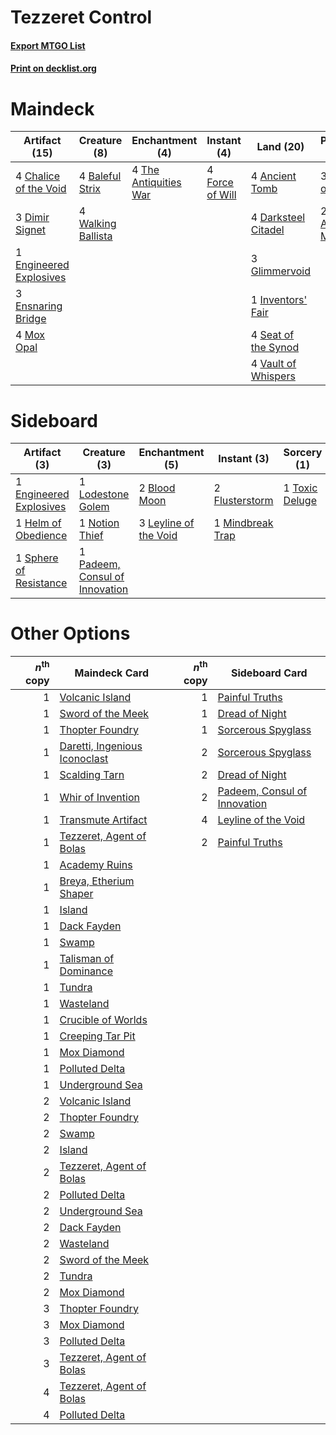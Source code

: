 # Tezzeret Control

#### [Export MTGO List](../collection/Tezzeret%20Control/Tezzeret%20Control.txt)
#### [Print on decklist.org](http://decklist.org/?deckmain=4%09Ancient%20Tomb%0A4%09Baleful%20Strix%0A4%09Chalice%20of%20the%20Void%0A4%09Darksteel%20Citadel%0A3%09Dimir%20Signet%0A1%09Engineered%20Explosives%0A3%09Ensnaring%20Bridge%0A4%09Force%20of%20Will%0A3%09Glimmervoid%0A1%09Inventors'%20Fair%0A3%09Karn,%20Scion%20of%20Urza%0A4%09Mox%20Opal%0A4%09Seat%20of%20the%20Synod%0A2%09Tezzeret,%20Artifice%20Master%0A4%09The%20Antiquities%20War%0A4%09Thoughtcast%0A4%09Vault%20of%20Whispers%0A4%09Walking%20Ballista&deckside=2%09Blood%20Moon%0A1%09Engineered%20Explosives%0A2%09Flusterstorm%0A1%09Helm%20of%20Obedience%0A3%09Leyline%20of%20the%20Void%0A1%09Lodestone%20Golem%0A1%09Mindbreak%20Trap%0A1%09Notion%20Thief%0A1%09Padeem,%20Consul%20of%20Innovation%0A1%09Sphere%20of%20Resistance%0A1%09Toxic%20Deluge)
# Maindeck

|                                          Artifact (15)                                           |                                        Creature (8)                                         |                                        Enchantment (4)                                         |                                       Instant (4)                                        |                                          Land (20)                                           |                                           Planeswalker (5)                                           |                                      Sorcery (4)                                       |
|--------------------------------------------------------------------------------------------------|---------------------------------------------------------------------------------------------|------------------------------------------------------------------------------------------------|------------------------------------------------------------------------------------------|----------------------------------------------------------------------------------------------|------------------------------------------------------------------------------------------------------|----------------------------------------------------------------------------------------|
|4 [Chalice of the Void](http://gatherer.wizards.com/Pages/Card/Details.aspx?multiverseid=370411)  |4 [Baleful Strix](http://gatherer.wizards.com/Pages/Card/Details.aspx?multiverseid=423507)   |4 [The Antiquities War](http://gatherer.wizards.com/Pages/Card/Details.aspx?multiverseid=442930)|4 [Force of Will](http://gatherer.wizards.com/Pages/Card/Details.aspx?multiverseid=382943)|4 [Ancient Tomb](http://gatherer.wizards.com/Pages/Card/Details.aspx?multiverseid=382842)     |3 [Karn, Scion of Urza](http://gatherer.wizards.com/Pages/Card/Details.aspx?multiverseid=442889)      |4 [Thoughtcast](http://gatherer.wizards.com/Pages/Card/Details.aspx?multiverseid=397804)|
|3 [Dimir Signet](http://gatherer.wizards.com/Pages/Card/Details.aspx?multiverseid=426044)         |4 [Walking Ballista](http://gatherer.wizards.com/Pages/Card/Details.aspx?multiverseid=423848)|                                                                                                |                                                                                          |4 [Darksteel Citadel](http://gatherer.wizards.com/Pages/Card/Details.aspx?multiverseid=397853)|2 [Tezzeret, Artifice Master](http://gatherer.wizards.com/Pages/Card/Details.aspx?multiverseid=447215)|                                                                                        |
|1 [Engineered Explosives](http://gatherer.wizards.com/Pages/Card/Details.aspx?multiverseid=370549)|                                                                                             |                                                                                                |                                                                                          |3 [Glimmervoid](http://gatherer.wizards.com/Pages/Card/Details.aspx?multiverseid=370425)      |                                                                                                      |                                                                                        |
|3 [Ensnaring Bridge](http://gatherer.wizards.com/Pages/Card/Details.aspx?multiverseid=442213)     |                                                                                             |                                                                                                |                                                                                          |1 [Inventors' Fair](http://gatherer.wizards.com/Pages/Card/Details.aspx?multiverseid=417820)  |                                                                                                      |                                                                                        |
|4 [Mox Opal](http://gatherer.wizards.com/Pages/Card/Details.aspx?multiverseid=397719)             |                                                                                             |                                                                                                |                                                                                          |4 [Seat of the Synod](http://gatherer.wizards.com/Pages/Card/Details.aspx?multiverseid=205303)|                                                                                                      |                                                                                        |
|                                                                                                  |                                                                                             |                                                                                                |                                                                                          |4 [Vault of Whispers](http://gatherer.wizards.com/Pages/Card/Details.aspx?multiverseid=205313)|                                                                                                      |                                                                                        |


# Sideboard

|                                           Artifact (3)                                           |                                              Creature (3)                                               |                                        Enchantment (5)                                         |                                        Instant (3)                                        |                                       Sorcery (1)                                       |
|--------------------------------------------------------------------------------------------------|---------------------------------------------------------------------------------------------------------|------------------------------------------------------------------------------------------------|-------------------------------------------------------------------------------------------|-----------------------------------------------------------------------------------------|
|1 [Engineered Explosives](http://gatherer.wizards.com/Pages/Card/Details.aspx?multiverseid=370549)|1 [Lodestone Golem](http://gatherer.wizards.com/Pages/Card/Details.aspx?multiverseid=397736)             |2 [Blood Moon](http://gatherer.wizards.com/Pages/Card/Details.aspx?multiverseid=370419)         |2 [Flusterstorm](http://gatherer.wizards.com/Pages/Card/Details.aspx?multiverseid=382942)  |1 [Toxic Deluge](http://gatherer.wizards.com/Pages/Card/Details.aspx?multiverseid=413650)|
|1 [Helm of Obedience](http://gatherer.wizards.com/Pages/Card/Details.aspx?multiverseid=184550)    |1 [Notion Thief](http://gatherer.wizards.com/Pages/Card/Details.aspx?multiverseid=442200)                |3 [Leyline of the Void](http://gatherer.wizards.com/Pages/Card/Details.aspx?multiverseid=205013)|1 [Mindbreak Trap](http://gatherer.wizards.com/Pages/Card/Details.aspx?multiverseid=197532)|                                                                                         |
|1 [Sphere of Resistance](http://gatherer.wizards.com/Pages/Card/Details.aspx?multiverseid=383106) |1 [Padeem, Consul of Innovation](http://gatherer.wizards.com/Pages/Card/Details.aspx?multiverseid=417632)|                                                                                                |                                                                                           |                                                                                         |


# Other Options

|*n*<sup>th</sup> copy|                                             Maindeck Card                                              |*n*<sup>th</sup> copy|                                            Sideboard Card                                             |
|--------------------:|--------------------------------------------------------------------------------------------------------|--------------------:|-------------------------------------------------------------------------------------------------------|
|                    1|[Volcanic Island](http://gatherer.wizards.com/Pages/Card/Details.aspx?multiverseid=383147)              |                    1|[Painful Truths](http://gatherer.wizards.com/Pages/Card/Details.aspx?multiverseid=433050)              |
|                    1|[Sword of the Meek](http://gatherer.wizards.com/Pages/Card/Details.aspx?multiverseid=126215)            |                    1|[Dread of Night](http://gatherer.wizards.com/Pages/Card/Details.aspx?multiverseid=4658)                |
|                    1|[Thopter Foundry](http://gatherer.wizards.com/Pages/Card/Details.aspx?multiverseid=420854)              |                    1|[Sorcerous Spyglass](http://gatherer.wizards.com/Pages/Card/Details.aspx?multiverseid=435407)          |
|                    1|[Daretti, Ingenious Iconoclast](http://gatherer.wizards.com/Pages/Card/Details.aspx?multiverseid=416831)|                    2|[Sorcerous Spyglass](http://gatherer.wizards.com/Pages/Card/Details.aspx?multiverseid=435407)          |
|                    1|[Scalding Tarn](http://gatherer.wizards.com/Pages/Card/Details.aspx?multiverseid=426069)                |                    2|[Dread of Night](http://gatherer.wizards.com/Pages/Card/Details.aspx?multiverseid=4658)                |
|                    1|[Whir of Invention](http://gatherer.wizards.com/Pages/Card/Details.aspx?multiverseid=423716)            |                    2|[Padeem, Consul of Innovation](http://gatherer.wizards.com/Pages/Card/Details.aspx?multiverseid=417632)|
|                    1|[Transmute Artifact](http://gatherer.wizards.com/Pages/Card/Details.aspx?multiverseid=202616)           |                    4|[Leyline of the Void](http://gatherer.wizards.com/Pages/Card/Details.aspx?multiverseid=205013)         |
|                    1|[Tezzeret, Agent of Bolas](http://gatherer.wizards.com/Pages/Card/Details.aspx?multiverseid=214065)     |                    2|[Painful Truths](http://gatherer.wizards.com/Pages/Card/Details.aspx?multiverseid=433050)              |
|                    1|[Academy Ruins](http://gatherer.wizards.com/Pages/Card/Details.aspx?multiverseid=370424)                |                     |                                                                                                       |
|                    1|[Breya, Etherium Shaper](http://gatherer.wizards.com/Pages/Card/Details.aspx?multiverseid=420646)       |                     |                                                                                                       |
|                    1|[Island](http://gatherer.wizards.com/Pages/Card/Details.aspx?multiverseid=439602)                       |                     |                                                                                                       |
|                    1|[Dack Fayden](http://gatherer.wizards.com/Pages/Card/Details.aspx?multiverseid=382903)                  |                     |                                                                                                       |
|                    1|[Swamp](http://gatherer.wizards.com/Pages/Card/Details.aspx?multiverseid=439603)                        |                     |                                                                                                       |
|                    1|[Talisman of Dominance](http://gatherer.wizards.com/Pages/Card/Details.aspx?multiverseid=430629)        |                     |                                                                                                       |
|                    1|[Tundra](http://gatherer.wizards.com/Pages/Card/Details.aspx?multiverseid=383139)                       |                     |                                                                                                       |
|                    1|[Wasteland](http://gatherer.wizards.com/Pages/Card/Details.aspx?multiverseid=413790)                    |                     |                                                                                                       |
|                    1|[Crucible of Worlds](http://gatherer.wizards.com/Pages/Card/Details.aspx?multiverseid=420598)           |                     |                                                                                                       |
|                    1|[Creeping Tar Pit](http://gatherer.wizards.com/Pages/Card/Details.aspx?multiverseid=177520)             |                     |                                                                                                       |
|                    1|[Mox Diamond](http://gatherer.wizards.com/Pages/Card/Details.aspx?multiverseid=212634)                  |                     |                                                                                                       |
|                    1|[Polluted Delta](http://gatherer.wizards.com/Pages/Card/Details.aspx?multiverseid=405104)               |                     |                                                                                                       |
|                    1|[Underground Sea](http://gatherer.wizards.com/Pages/Card/Details.aspx?multiverseid=383142)              |                     |                                                                                                       |
|                    2|[Volcanic Island](http://gatherer.wizards.com/Pages/Card/Details.aspx?multiverseid=383147)              |                     |                                                                                                       |
|                    2|[Thopter Foundry](http://gatherer.wizards.com/Pages/Card/Details.aspx?multiverseid=420854)              |                     |                                                                                                       |
|                    2|[Swamp](http://gatherer.wizards.com/Pages/Card/Details.aspx?multiverseid=439603)                        |                     |                                                                                                       |
|                    2|[Island](http://gatherer.wizards.com/Pages/Card/Details.aspx?multiverseid=439602)                       |                     |                                                                                                       |
|                    2|[Tezzeret, Agent of Bolas](http://gatherer.wizards.com/Pages/Card/Details.aspx?multiverseid=214065)     |                     |                                                                                                       |
|                    2|[Polluted Delta](http://gatherer.wizards.com/Pages/Card/Details.aspx?multiverseid=405104)               |                     |                                                                                                       |
|                    2|[Underground Sea](http://gatherer.wizards.com/Pages/Card/Details.aspx?multiverseid=383142)              |                     |                                                                                                       |
|                    2|[Dack Fayden](http://gatherer.wizards.com/Pages/Card/Details.aspx?multiverseid=382903)                  |                     |                                                                                                       |
|                    2|[Wasteland](http://gatherer.wizards.com/Pages/Card/Details.aspx?multiverseid=413790)                    |                     |                                                                                                       |
|                    2|[Sword of the Meek](http://gatherer.wizards.com/Pages/Card/Details.aspx?multiverseid=126215)            |                     |                                                                                                       |
|                    2|[Tundra](http://gatherer.wizards.com/Pages/Card/Details.aspx?multiverseid=383139)                       |                     |                                                                                                       |
|                    2|[Mox Diamond](http://gatherer.wizards.com/Pages/Card/Details.aspx?multiverseid=212634)                  |                     |                                                                                                       |
|                    3|[Thopter Foundry](http://gatherer.wizards.com/Pages/Card/Details.aspx?multiverseid=420854)              |                     |                                                                                                       |
|                    3|[Mox Diamond](http://gatherer.wizards.com/Pages/Card/Details.aspx?multiverseid=212634)                  |                     |                                                                                                       |
|                    3|[Polluted Delta](http://gatherer.wizards.com/Pages/Card/Details.aspx?multiverseid=405104)               |                     |                                                                                                       |
|                    3|[Tezzeret, Agent of Bolas](http://gatherer.wizards.com/Pages/Card/Details.aspx?multiverseid=214065)     |                     |                                                                                                       |
|                    4|[Tezzeret, Agent of Bolas](http://gatherer.wizards.com/Pages/Card/Details.aspx?multiverseid=214065)     |                     |                                                                                                       |
|                    4|[Polluted Delta](http://gatherer.wizards.com/Pages/Card/Details.aspx?multiverseid=405104)               |                     |                                                                                                       |

